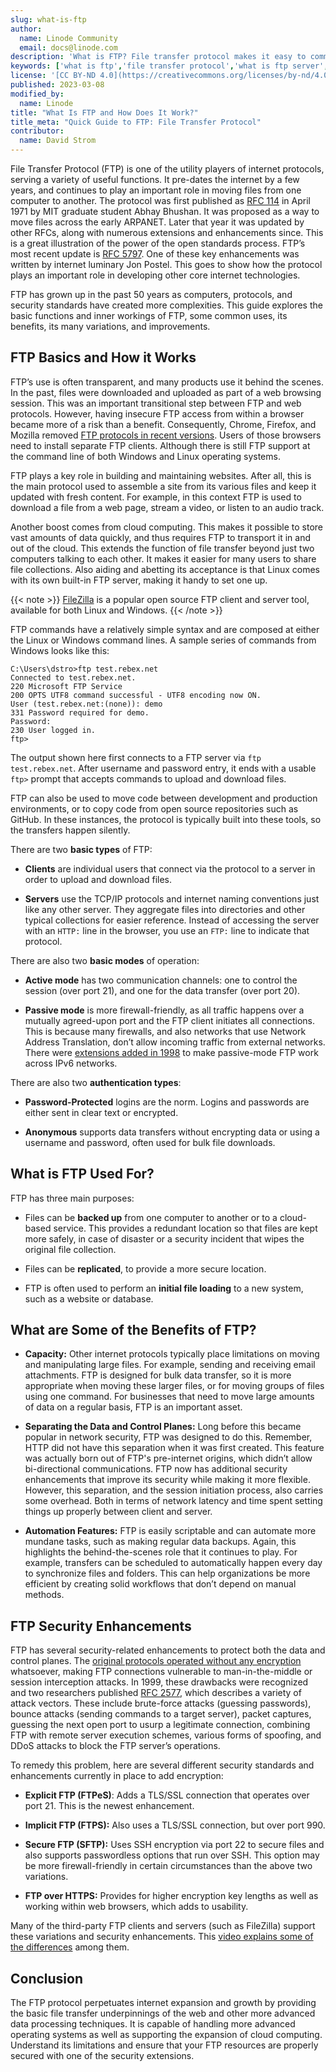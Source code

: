 ```yaml
---
slug: what-is-ftp
author:
  name: Linode Community
  email: docs@linode.com
description: 'What is FTP? File transfer protocol makes it easy to communicate and transfer files between computers on a TCP/IP network. ✓ Learn more about FTP here!'
keywords: ['what is ftp','file transfer protocol','what is ftp server','ftp file','ftp sites meaning','ftp server means','what is a ftp client','example of ftp','how does ftp work','ftp network']
license: '[CC BY-ND 4.0](https://creativecommons.org/licenses/by-nd/4.0)'
published: 2023-03-08
modified_by:
  name: Linode
title: "What Is FTP and How Does It Work?"
title_meta: "Quick Guide to FTP: File Transfer Protocol"
contributor:
  name: David Strom
---
```


File Transfer Protocol (FTP) is one of the utility players of internet protocols, serving a variety of useful functions. It pre-dates the internet by a few years, and continues to play an important role in moving files from one computer to another. The protocol was first published as [RFC 114](https://datatracker.ietf.org/doc/html/rfc114) in April 1971 by MIT graduate student Abhay Bhushan. It was proposed as a way to move files across the early ARPANET. Later that year it was updated by other RFCs, along with numerous extensions and enhancements since. This is a great illustration of the power of the open standards process. FTP’s most recent update is [RFC 5797](https://www.rfc-editor.org/rfc/rfc5797.html). One of these key enhancements was written by internet luminary Jon Postel. This goes to show how the protocol plays an important role in developing other core internet technologies.

FTP has grown up in the past 50 years as computers, protocols, and security standards have created more complexities. This guide explores the basic functions and inner workings of FTP, some common uses, its benefits, its many variations, and improvements.

## FTP Basics and How it Works

FTP’s use is often transparent, and many products use it behind the scenes. In the past, files were downloaded and uploaded as part of a web browsing session. This was an important transitional step between FTP and web protocols. However, having insecure FTP access from within a browser became more of a risk than a benefit. Consequently, Chrome, Firefox, and Mozilla removed [FTP protocols in recent versions](https://www.androidpolice.com/2021/07/14/firefox-90-fully-removes-ftp-support-and-reorganizes-some-settings-apk-download/). Users of those browsers need to install separate FTP clients. Although there is still FTP support at the command line of both Windows and Linux operating systems.

FTP plays a key role in building and maintaining websites. After all, this is the main protocol used to assemble a site from its various files and keep it updated with fresh content. For example, in this context FTP is used to download a file from a web page, stream a video, or listen to an audio track.

Another boost comes from cloud computing. This makes it possible to store vast amounts of data quickly, and thus requires FTP to transport it in and out of the cloud. This extends the function of file transfer beyond just two computers talking to each other. It makes it easier for many users to share file collections. Also aiding and abetting its acceptance is that Linux comes with its own built-in FTP server, making it handy to set one up.

{{< note >}}
[FileZilla](https://filezilla-project.org/) is a popular open source FTP client and server tool, available for both Linux and Windows.
{{< /note >}}

FTP commands have a relatively simple syntax and are composed at either the Linux or Windows command lines. A sample series of commands from Windows looks like this:

```ouptput
C:\Users\dstro>ftp test.rebex.net
Connected to test.rebex.net.
220 Microsoft FTP Service
200 OPTS UTF8 command successful - UTF8 encoding now ON.
User (test.rebex.net:(none)): demo
331 Password required for demo.
Password:
230 User logged in.
ftp>
```

The output shown here first connects to a FTP server via `ftp test.rebex.net`. After username and password entry, it ends with a usable `ftp>` prompt that accepts commands to upload and download files.

FTP can also be used to move code between development and production environments, or to copy code from open source repositories such as GitHub. In these instances, the protocol is typically built into these tools, so the transfers happen silently.

There are two **basic types** of FTP:

-   **Clients** are individual users that connect via the protocol to a server in order to upload and download files.

-   **Servers** use the TCP/IP protocols and internet naming conventions just like any other server. They aggregate files into directories and other typical collections for easier reference. Instead of accessing the server with an `HTTP:` line in the browser, you use an `FTP:` line to indicate that protocol.

There are also two **basic modes** of operation:

-   **Active mode** has two communication channels: one to control the session (over port 21), and one for the data transfer (over port 20).

-   **Passive mode** is more firewall-friendly, as all traffic happens over a mutually agreed-upon port and the FTP client initiates all connections. This is because many firewalls, and also networks that use Network Address Translation, don’t allow incoming traffic from external networks. There were [extensions added in 1998](https://www.rfc-editor.org/rfc/rfc2428.html) to make passive-mode FTP work across IPv6 networks.

There are also two **authentication types**:

-   **Password-Protected** logins are the norm. Logins and passwords are either sent in clear text or encrypted.

-   **Anonymous** supports data transfers without encrypting data or using a username and password, often used for bulk file downloads.

## What is FTP Used For?

FTP has three main purposes:

-   Files can be **backed up** from one computer to another or to a cloud-based service. This provides a redundant location so that files are kept more safely, in case of disaster or a security incident that wipes the original file collection.

-   Files can be **replicated**, to provide a more secure location.

-   FTP is often used to perform an **initial file loading** to a new system, such as a website or database.

## What are Some of the Benefits of FTP?

-   **Capacity:** Other internet protocols typically place limitations on moving and manipulating large files. For example, sending and receiving email attachments. FTP is designed for bulk data transfer, so it is more appropriate when moving these larger files, or for moving groups of files using one command. For businesses that need to move large amounts of data on a regular basis, FTP is an important asset.

-   **Separating the Data and Control Planes:** Long before this became popular in network security, FTP was designed to do this. Remember, HTTP did not have this separation when it was first created. This feature was actually born out of FTP's pre-internet origins, which didn’t allow bi-directional communications. FTP now has additional security enhancements that improve its security while making it more flexible. However, this separation, and the session initiation process, also carries some overhead. Both in terms of network latency and time spent setting things up properly between client and server.

-   **Automation Features:** FTP is easily scriptable and can automate more mundane tasks, such as making regular data backups. Again, this highlights the behind-the-scenes role that it continues to play. For example, transfers can be scheduled to automatically happen every day to synchronize files and folders. This can help organizations be more efficient by creating solid workflows that don’t depend on manual methods.

## FTP Security Enhancements

FTP has several security-related enhancements to protect both the data and control planes. The [original protocols operated without any encryption](https://www.ssh.com/academy/ssh/ftp/server) whatsoever, making FTP connections vulnerable to man-in-the-middle or session interception attacks. In 1999, these drawbacks were recognized and two researchers published [RFC 2577](https://datatracker.ietf.org/doc/html/rfc2577), which describes a variety of attack vectors. These include brute-force attacks (guessing passwords), bounce attacks (sending commands to a target server), packet captures, guessing the next open port to usurp a legitimate connection, combining FTP with remote server execution schemes, various forms of spoofing, and DDoS attacks to block the FTP server’s operations.

To remedy this problem, here are several different security standards and enhancements currently in place to add encryption:

-   **Explicit FTP (FTPeS)**: Adds a TLS/SSL connection that operates over port 21. This is the newest enhancement.

-   **Implicit FTP (FTPS):** Also uses a TLS/SSL connection, but over port 990.

-   **Secure FTP (SFTP):** Uses SSH encryption via port 22 to secure files and also supports passwordless options that run over SSH. This option may be more firewall-friendly in certain circumstances than the above two variations.

-   **FTP over HTTPS:** Provides for higher encryption key lengths as well as working within web browsers, which adds to usability.

Many of the third-party FTP clients and servers (such as FileZilla) support these variations and security enhancements. This [video explains some of the differences](https://www.hypr.com/security-encyclopedia/file-transfer-protocol-ftp) among them.

## Conclusion

The FTP protocol perpetuates internet expansion and growth by providing the basic file transfer underpinnings of the web and other more advanced data processing techniques. It is capable of handling more advanced operating systems as well as supporting the expansion of cloud computing. Understand its limitations and ensure that your FTP resources are properly secured with one of the security extensions.